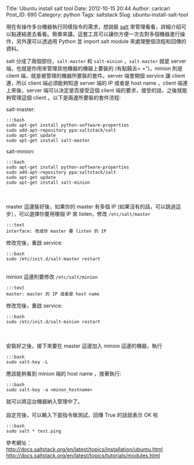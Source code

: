 Title: Ubuntu install salt tool
Date: 2012-10-15 20:44
Author: carlcarl
Post_ID: 690
Category: python
Tags: saltstack
Slug: ubuntu-install-salt-tool

現在有操作多台機器執行同樣指令的需求，想說裝 [salt][]
來管理看看，詳細介紹可以點連結進去看看。簡單來講，這套工具可以讓你方便一次去對多個機器進行操作，另外還可以透過用 Python 並 import salt module 來處理整個流程和回傳的資料。  
<!--more-->  
salt 分成了兩個部份，`salt-master` 和 `salt-minion` ，`salt-master`
就是 server 端，也就是你用來管理其他機器的機器上要裝的 (有點饒舌=
=")，minion 則是 client 端，就是被管理的機器所要裝的套件。server
端會開個 service 讓 client 連，所以 client 端必須能夠知道 server 端的 IP
或者是 host name ，client 端連上來後，server 端可以決定是否接受這個
client 端的要求，接受的話，之後就能夠管理這個 client
。以下是兩邊所要裝的套件流程:

salt-master:

	:::bash
	sudo apt-get install python-software-properties
	sudo add-apt-repository ppa:saltstack/salt
	sudo apt-get update
	sudo apt-get install salt-master

salt-minion:

	:::bash
	sudo apt-get install python-software-properties
	sudo add-apt-repository ppa:saltstack/salt
	sudo apt-get update
	sudo apt-get install salt-minion

   
   
master 這邊裝好後，如果你的 master 有多個 IP
(如果沒有的話，可以跳過這步），可以選擇你要用哪個 IP 來 listen，修改
`/etc/salt/master`

	:::text
    interface: 改成你 master 要 listen 的 IP

修改完後，重啟 service:

	:::bash
	sudo /etc/init.d/salt-master restart

   
minion 這邊則要修改 `/etc/salt/minion`

	:::text
    master: master 的 IP 或者是 host name

修改完後，重啟 service:

	:::bash
	sudo /etc/init.d/salt-minion restart

   
   
安裝好之後，接下來要在 master 這邊加入 minion 這邊的機器，執行

	:::bash
	sudo salt-key -L


應該能夠看到 minion 端的 host name ，接著執行:

	:::bash
	sudo salt-key -a <minon_hostname>


就可以將這台機器納入管理中了。  
   
設定完後，可以輸入下面指令做測試，回傳 True 的話就表示 OK 啦

	:::bash
	sudo salt * test.ping
	

參考網址：  
<http://docs.saltstack.org/en/latest/topics/installation/ubuntu.html>  
<http://docs.saltstack.org/en/latest/topics/tutorials/modules.html>

  [salt]: http://docs.saltstack.org/en/latest/contents.html
